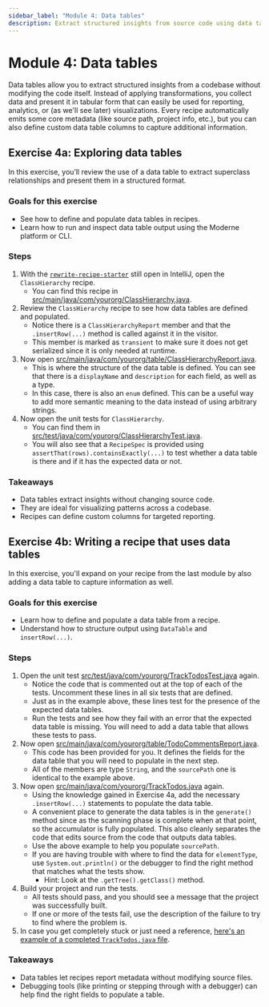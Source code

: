 ```yaml
---
sidebar_label: "Module 4: Data tables"
description: Extract structured insights from source code using data tables.
---
```


# Module 4: Data tables

Data tables allow you to extract structured insights from a codebase without modifying the code itself. Instead of applying transformations, you collect data and present it in tabular form that can easily be used for reporting, analytics, or (as we'll see later) visualizations. Every recipe automatically emits some core metadata (like source path, project info, etc.), but you can also define custom data table columns to capture additional information.

## Exercise 4a: Exploring data tables

In this exercise, you’ll review the use of a data table to extract superclass relationships and present them in a structured format.

### Goals for this exercise

* See how to define and populate data tables in recipes.
* Learn how to run and inspect data table output using the Moderne platform or CLI.

### Steps

1. With the [`rewrite-recipe-starter`](https://github.com/moderneinc/rewrite-recipe-starter) still open in IntelliJ, open the `ClassHierarchy` recipe.
   * You can find this recipe in [src/main/java/com/yourorg/ClassHierarchy.java](https://github.com/moderneinc/rewrite-recipe-starter/blob/main/src/test/java/com/yourorg/ClassHierarchy.java).
2. Review the `ClassHierarchy` recipe to see how data tables are defined and populated.
   * Notice there is a `ClassHierarchyReport` member and that the `.insertRow(...)` method is called against it in the visitor.
   * This member is marked as `transient` to make sure it does not get serialized since it is only needed at runtime.
3. Now open [src/main/java/com/yourorg/table/ClassHierarchyReport.java](https://github.com/moderneinc/rewrite-recipe-starter/blob/main/src/test/java/com/yourorg/table/ClassHierarchyReport.java).
   * This is where the structure of the data table is defined. You can see that there is a `displayName` and `description` for each field, as well as a type.
   * In this case, there is also an `enum` defined. This can be a useful way to add more semantic meaning to the data instead of using arbitrary strings.
3. Now open the unit tests for `ClassHierarchy`.
   * You can find them in [src/test/java/com/yourorg/ClassHierarchyTest.java](https://github.com/moderneinc/rewrite-recipe-starter/blob/main/src/test/java/com/yourorg/ClassHierarchyTest.java).
   * You will also see that a `RecipeSpec` is provided using `assertThat(rows).containsExactly(...)` to test whether a data table is there and if it has the expected data or not.

### Takeaways

* Data tables extract insights without changing source code.
* They are ideal for visualizing patterns across a codebase.
* Recipes can define custom columns for targeted reporting.


## Exercise 4b: Writing a recipe that uses data tables

In this exercise, you'll expand on your recipe from the last module by also adding a data table to capture information as well.

### Goals for this exercise

* Learn how to define and populate a data table from a recipe.
* Understand how to structure output using `DataTable` and `insertRow(...)`.

### Steps

1. Open the unit test [src/test/java/com/yourorg/TrackTodosTest.java](https://github.com/moderneinc/rewrite-recipe-starter/blob/main/src/test/java/com/yourorg/TrackTodosTest.java) again.
   * Notice the code that is commented out at the top of each of the tests. Uncomment these lines in all six tests that are defined.
   * Just as in the example above, these lines test for the presence of the expected data tables.
   * Run the tests and see how they fail with an error that the expected data table is missing. You will need to add a data table that allows these tests to pass.
2. Now open [src/main/java/com/yourorg/table/TodoCommentsReport.java](https://github.com/moderneinc/rewrite-recipe-starter/blob/main/src/test/java/com/yourorg/table/TodoCommentsReport.java).
   * This code has been provided for you. It defines the fields for the data table that you will need to populate in the next step.
   * All of the members are type `String`, and the `sourcePath` one is identical to the example above.
3. Now open [src/main/java/com/yourorg/TrackTodos.java](https://github.com/moderneinc/rewrite-recipe-starter/blob/main/src/main/java/com/yourorg/TrackTodos.java) again.
   * Using the knowledge gained in Exercise 4a, add the necessary `.insertRow(...)` statements to populate the data table.
   * A convenient place to generate the data tables is in the `generate()` method since as the scanning phase is complete when at that point, so the accumulator is fully populated. This also cleanly separates the code that edits source from the code that outputs data tables.
   * Use the above example to help you populate `sourcePath`.
   * If you are having trouble with where to find the data for `elementType`, use `System.out.println()` or the debugger to find the right method that matches what the tests show.
      * Hint: Look at the `.getTree().getClass()` method.
4. Build your project and run the tests.
   * All tests should pass, and you should see a message that the project was successfully built.
   * If one or more of the tests fail, use the description of the failure to try to find where the problem is.
5. In case you get completely stuck or just need a reference, [here's an example of a completed `TrackTodos.java` file](https://github.com/moderneinc/rewrite-recipe-starter/blob/workshop-solutions/src/main/java/com/yourorg/TrackTodos.java).

### Takeaways

* Data tables let recipes report metadata without modifying source files.
* Debugging tools (like printing or stepping through with a debugger) can help find the right fields to populate a table.